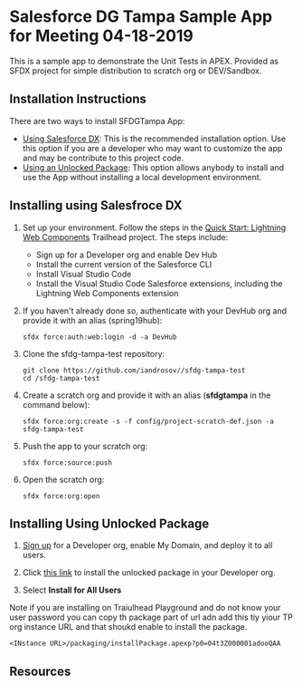 # Salesforce DG Tampa Sample App for Meeting 04-18-2019

This is a sample app to demonstrate the Unit Tests in APEX. Provided as SFDX project for simple distribution to scratch org or DEV/Sandbox.

## Installation Instructions

There are two ways to install SFDGTampa App:

-   [Using Salesforce DX](#installing-using-salesforce-dx): This is the recommended installation option. Use this option if you are a developer who may want to customize the app and may be contribute to this project code.
-   [Using an Unlocked Package](#installing-using-unlocked-package): This option allows anybody to install and use the App without installing a local development environment.

## Installing using Salesfroce DX

1. Set up your environment. Follow the steps in the [Quick Start: Lightning Web Components](https://trailhead.salesforce.com/content/learn/projects/quick-start-lightning-web-components/) Trailhead project. The steps include:

    - Sign up for a Developer org and enable Dev Hub
    - Install the current version of the Salesforce CLI
    - Install Visual Studio Code
    - Install the Visual Studio Code Salesforce extensions, including the Lightning Web Components extension

1. If you haven't already done so, authenticate with your DevHub org and provide it with an alias (spring19hub):

    ```
    sfdx force:auth:web:login -d -a DevHub
    ```

1. Clone the sfdg-tampa-test repository:

    ```
    git clone https://github.com/iandrosov//sfdg-tampa-test
    cd /sfdg-tampa-test
    ```

1. Create a scratch org and provide it with an alias (**sfdgtampa** in the command below):

    ```
    sfdx force:org:create -s -f config/project-scratch-def.json -a sfdg-tampa-test
    ```

1. Push the app to your scratch org:

    ```
    sfdx force:source:push
    ```

1. Open the scratch org:

    ```
    sfdx force:org:open
    ```
## Installing Using Unlocked Package

1. [Sign up](https://developer.salesforce.com/signup) for a Developer org, enable My Domain, and deploy it to all users.

1. Click [this link](https://login.salesforce.com/packaging/installPackage.apexp?p0=04t3Z000001adooQAA) to install the unlocked package in your Developer org.

1. Select **Install for All Users**

Note if you are installing on Traiulhead Playground and do not know your user password you can copy th package part of url adn add this tiy yiour TP org instance URL and that shoukd enable to install the package.

```
<INstance URL>/packaging/installPackage.apexp?p0=04t3Z000001adooQAA
```

## Resources